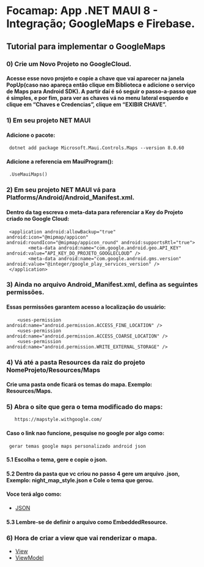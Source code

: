 # Focamap: App .NET MAUI 8 - Integração; GoogleMaps e Firebase.

## Tutorial para implementar o GoogleMaps

### 0) Crie um Novo Projeto no GoogleCloud. 
#### Acesse esse novo projeto e copie a chave que vai aparecer na janela PopUp(caso nao apareça então clique em Biblioteca e adicione o serviço de Maps para Android SDK). A partir daí é só seguir o passo-a-passo que é simples, e por fim, para ver as chaves vá no menu lateral esquerdo e clique em “Chaves e Credencias”, clique em  “EXIBIR CHAVE”.

### 1) Em seu projeto NET MAUI
#### Adicione o pacote: 
     dotnet add package Microsoft.Maui.Controls.Maps --version 8.0.60
#### Adicione a referencia em MauiProgram():
     .UseMauiMaps()
     
### 2) Em seu projeto NET MAUI vá para Platforms/Android/Android_Manifest.xml.
#### Dentro da tag <application> escreva o meta-data para referenciar a Key do Projeto criado no Google Cloud:
     <application android:allowBackup="true" android:icon="@mipmap/appicon" android:roundIcon="@mipmap/appicon_round" android:supportsRtl="true">
            <meta-data android:name="com.google.android.geo.API_KEY" android:value=“API_KEY_DO_PROJETO_GOOGLECLOUD” />
            <meta-data android:name="com.google.android.gms.version" android:value="@integer/google_play_services_version" />
   	 </application>

### 3) Ainda no arquivo Android_Manifest.xml, defina as seguintes permissões. 
#### Essas permissões garantem acesso a localização do usuário:
     	<uses-permission android:name="android.permission.ACCESS_FINE_LOCATION" />
  	  	<uses-permission android:name="android.permission.ACCESS_COARSE_LOCATION" />
     	<uses-permission android:name="android.permission.WRITE_EXTERNAL_STORAGE" />

### 4) Vá até a pasta Resources da raiz do projeto NomeProjeto/Resources/Maps
#### Crie uma pasta onde ficará os temas do mapa. Exemplo: Resources/Maps.
     	
### 5) Abra o site que gera o tema modificado do maps: 
       https://mapstyle.withgoogle.com/
#### Caso o link nao funcione, pesquise no google por algo como: 
     gerar temas google maps personalizado android json
#### 5.1 Escolha o tema, gere e copie o json.
#### 5.2 Dentro da pasta que vc criou no passo 4 gere um arquivo .json, Exemplo: night_map_style.json e Cole o tema que gerou.
#### Voce terá algo como: 
* <a href="https://github.com/Leonardogf12/Focamap.Maui/blob/main/FocamapMaui/Resources/Maps/night_map_style.json">JSON</a>
#### 5.3 Lembre-se de definir o arquivo como EmbeddedResource.

### 6) Hora de criar a view que vai renderizar o mapa.
* <a href="https://github.com/Leonardogf12/Focamap.Maui/blob/main/FocamapMaui/MVVM/Views/HomeMapView.cs">View</a>
* <a href="https://github.com/Leonardogf12/Focamap.Maui/blob/main/FocamapMaui/MVVM/ViewModels/HomeMapViewModel.cs">ViewModel</a> 












      



 
